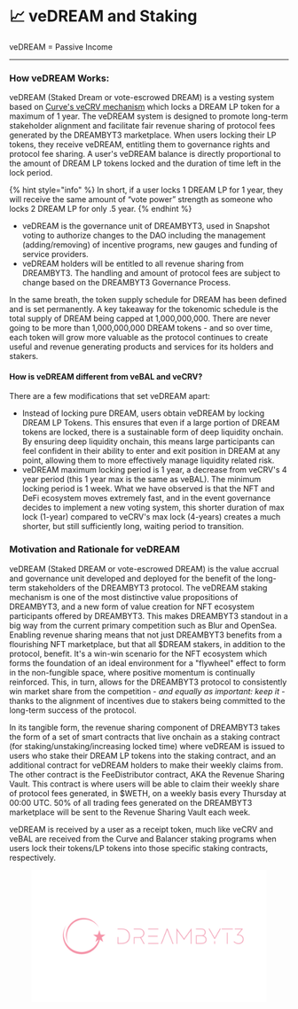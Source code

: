 # 📈 veDREAM and Staking

veDREAM = Passive Income

***

### How veDREAM Works:

veDREAM (Staked Dream or vote-escrowed DREAM) is a vesting system based on [Curve's veCRV mechanism](https://curve.readthedocs.io/dao-vecrv.html) which locks a DREAM LP token for a maximum of 1 year. The veDREAM system is designed to promote long-term stakeholder alignment and facilitate fair revenue sharing of protocol fees generated by the DREAMBYT3 marketplace. When users locking their LP tokens, they receive veDREAM, entitling them to governance rights and protocol fee sharing. A user's veDREAM balance is directly proportional to the amount of DREAM LP tokens locked and the duration of time left in the lock period.&#x20;

{% hint style="info" %}
In short, if a user locks 1 DREAM LP for 1 year, they will receive the same amount of “vote power” strength as someone who locks 2 DREAM LP for only .5 year.
{% endhint %}

* veDREAM is the governance unit of DREAMBYT3, used in Snapshot voting to authorize changes to the DAO including the management (adding/removing) of incentive programs, new gauges and funding of service providers.
* veDREAM holders will be entitled to all revenue sharing from DREAMBYT3. The handling and amount of protocol fees are subject to change based on the DREAMBYT3 Governance Process.

In the same breath, the token supply schedule for DREAM has been defined and is set permanently. A key takeaway for the tokenomic schedule is the total supply of DREAM being capped at 1,000,000,000. There are never going to be more than 1,000,000,000 DREAM tokens - and so over time, each token will grow more valuable as the protocol continues to create useful and revenue generating products and services for its holders and stakers.

#### How is veDREAM different from veBAL and veCRV? <a href="#how-is-xnfte-different-from-vebal-and-vecrv" id="how-is-xnfte-different-from-vebal-and-vecrv"></a>

There are a few modifications that set veDREAM apart:

* Instead of locking pure DREAM, users obtain veDREAM by locking DREAM LP Tokens. This ensures that even if a large portion of DREAM tokens are locked, there is a sustainable form of deep liquidity onchain. By ensuring deep liquidity onchain, this means large participants can feel confident in their ability to enter and exit position in DREAM at any point, allowing them to more effectively manage liquidity related risk.
* veDREAM maximum locking period is 1 year, a decrease from veCRV's 4 year period (this 1 year max is the same as veBAL). The minimum locking period is 1 week. What we have observed is that the NFT and DeFi ecosystem moves extremely fast, and in the event governance decides to implement a new voting system, this shorter duration of max lock (1-year) compared to veCRV's max lock (4-years) creates a much shorter, but still sufficiently long, waiting period to transition.

### Motivation and Rationale for veDREAM

veDREAM (Staked DREAM or vote-escrowed DREAM) is the value accrual and governance unit developed and deployed for the benefit of the long-term stakeholders of the DREAMBYT3 protocol. The veDREAM staking mechanism is one of the most distinctive value propositions of DREAMBYT3, and a new form of value creation for NFT ecosystem participants offered by DREAMBYT3. This makes DREAMBYT3 standout in a big way from the current primary competition such as Blur and OpenSea. Enabling revenue sharing means that not just DREAMBYT3 benefits from a flourishing NFT marketplace, but that all $DREAM stakers, in addition to the protocol, benefit. It's a win-win scenario for the NFT ecosystem which forms the foundation of an ideal environment for a "flywheel" effect to form in the non-fungible space, where positive momentum is continually reinforced. This, in turn, allows for the DREAMBYT3 protocol to consistently win market share from the competition - _and equally as important: keep it_ - thanks to the alignment of incentives due to stakers being committed to the long-term success of the protocol.&#x20;

In its tangible form, the revenue sharing component of DREAMBYT3 takes the form of a set of smart contracts that live onchain as a staking contract (for staking/unstaking/increasing locked time) where veDREAM is issued to users who stake their DREAM LP tokens into the staking contract, and an additional contract for veDREAM holders to make their weekly claims from. The other contract is the FeeDistributor contract, AKA the Revenue Sharing Vault. This contract is where users will be able to claim their weekly share of protocol fees generated, in $WETH, on a weekly basis every Thursday at 00:00 UTC. 50% of all trading fees generated on the DREAMBYT3 marketplace will be sent to the Revenue Sharing Vault each week.

veDREAM is received by a user as a receipt token, much like veCRV and veBAL are received from the Curve and Balancer staking programs when users lock their tokens/LP tokens into those specific staking contracts, respectively.

<figure><img src="../.gitbook/assets/1600 x 900_DreamByt3 (2).png" alt=""><figcaption></figcaption></figure>
